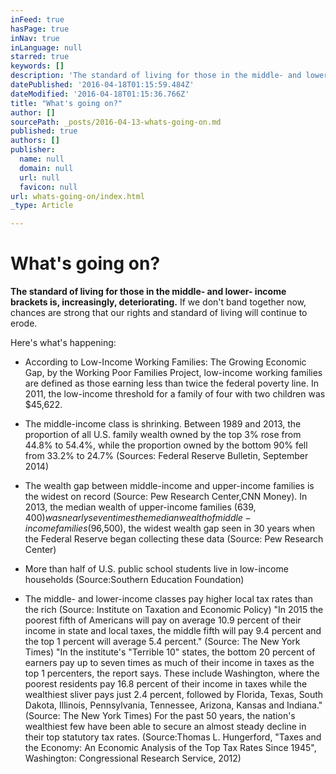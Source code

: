 ```yaml
---
inFeed: true
hasPage: true
inNav: true
inLanguage: null
starred: true
keywords: []
description: 'The standard of living for those in the middle- and lower- income brackets is, increasingly, deteriorating. If we don’t band together now, chances are strong that our rights and standard of living will continue to erode.'
datePublished: '2016-04-18T01:15:59.484Z'
dateModified: '2016-04-18T01:15:36.766Z'
title: "What's going on?"
author: []
sourcePath: _posts/2016-04-13-whats-going-on.md
published: true
authors: []
publisher:
  name: null
  domain: null
  url: null
  favicon: null
url: whats-going-on/index.html
_type: Article

---
```

# What's going on?

**The standard of living for those in the middle- and lower- income brackets is, increasingly, deteriorating.** If we don't band together now, chances are strong that our rights and standard of living will continue to erode. 

Here's what's happening: 

* According to Low-Income Working Families: The Growing Economic Gap, by the Working Poor Families Project, low-income working families are defined as those earning less than twice the federal poverty line. In 2011, the low-income threshold for a family of four with two children was $45,622\. 

* The middle-income class is shrinking. Between 1989 and 2013, the proportion of all U.S. family wealth owned by the top 3% rose from 44.8% to 54.4%, while the proportion owned by the bottom 90% fell from 33.2% to 24.7% (Sources: Federal Reserve Bulletin, September 2014) 

* The wealth gap between middle-income and upper-income families is the widest on record (Source: Pew Research Center,CNN Money). In 2013, the median wealth of upper-income families ($639,400) was nearly seven times the median wealth of middle-income families ($96,500), the widest wealth gap seen in 30 years when the Federal Reserve began collecting these data (Source: Pew Research Center) 

* More than half of U.S. public school students live in low-income households (Source:Southern Education Foundation) 

* The middle- and lower-income classes pay higher local tax rates than the rich (Source: Institute on Taxation and Economic Policy)
"In 2015 the poorest fifth of Americans will pay on average 10.9 percent of their income in state and local taxes, the middle fifth will pay 9.4 percent and the top 1 percent will average 5.4 percent." (Source: The New York Times)
"In the institute's "Terrible 10" states, the bottom 20 percent of earners pay up to seven times as much of their income in taxes as the top 1 percenters, the report says. These include Washington, where the poorest residents pay 16.8 percent of their income in taxes while the wealthiest sliver pays just 2.4 percent, followed by Florida, Texas, South Dakota, Illinois, Pennsylvania, Tennessee, Arizona, Kansas and Indiana." (Source: The New York Times)
For the past 50 years, the nation's wealthiest few have been able to secure an almost steady decline in their top statutory tax rates. (Source:Thomas L. Hungerford, "Taxes and the Economy: An Economic Analysis of the Top Tax Rates Since 1945", Washington: Congressional Research Service, 2012)